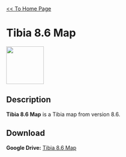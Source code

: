 [<< To Home Page](https://gekusite.github.io/Geku/)
# Tibia 8.6 Map

<img src="https://vignette.wikia.nocookie.net/tibia/images/c/c4/Client_Artwork_8.0.jpg/revision/latest?cb=20130917194022&path-prefix=en" width="100" height="100">

## Description
**Tibia 8.6 Map** is a Tibia map from version 8.6.

## Download

 **Google Drive:** [Tibia 8.6 Map](https://drive.google.com/drive/folders/1BLAjOa7BBgBbhad3lBCv4kj_0kCdHFi1?usp=sharing)
